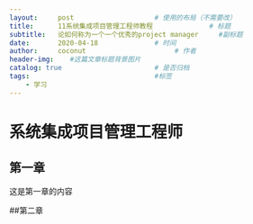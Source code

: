 ```yaml
---
layout:     post                    # 使用的布局（不需要改）
title:      11系统集成项目管理工程师教程              # 标题
subtitle:   论如何称为一个一个优秀的project manager     #副标题
date:       2020-04-18              # 时间
author:     coconut                      # 作者
header-img:    #这篇文章标题背景图片
catalog: true                       # 是否归档
tags:                               #标签
    - 学习
---
```

# 系统集成项目管理工程师

## 第一章
这是第一章的内容

##第二章

